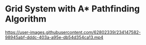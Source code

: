 # Grid System with A* Pathfinding Algorithm
 
https://user-images.githubusercontent.com/62802339/234147582-98945abf-dddc-403a-a95e-db54d354ca13.mp4

